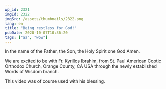 ```yaml
---
wp_id: 2321
imgId: 2322
imgSrc: /assets/thumbnails/2322.png
lang: en
title: "Being restless for God!"
pubDate: 2020-10-07T10:36:20
tags: ["aa", "wow"]
---
```

<!-- page: 6 -->

<p>In the name of the Father, the Son, the Holy Spirit one God Amen.</p>
<p>We are excited to be with Fr. Kyrillos Ibrahim, from St. Paul American Coptic Orthodox Church, Orange County, CA USA through the newly established Words of Wisdom branch.</p>
<p>This video was of course used with his blessing.</p>
